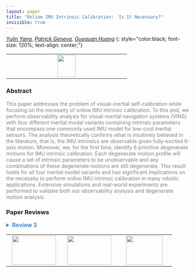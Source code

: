 ```yaml
---
layout: paper
title: "Online IMU Intrinsic Calibration:  Is It Necessary?"
invisible: true
---
```

*[Yulin Yang](http://udel.edu/~yuyang/), [Patrick Geneva](http://udel.edu/~pgeneva/), [Guoquan Huang](http://udel.edu/~ghuang/)*
{: style="color:black; font-size: 120%; text-align: center;"}

<table width="20%"> <tr>
<td style="width: 20%; text-align: center;"><a href="http://www.roboticsproceedings.org/rss16/p026.pdf"><img src="{{ site.baseurl }}/images/paper_link.png"
width = "50"  height = "60"/> </a> </td>

</tr></table>

### Abstract
<html><p style="color:gray; font-size: 100%; text-align: justified;">
This paper addresses the problem of visual-inertial self-calibration while focusing on the necessity of online IMU intrinsic calibration. To this end, we perform observability analysis for visual-inertial navigation systems (VINS) with four different inertial  model variants containing intrinsic parameters that encompass one commonly used IMU model for low-cost inertial sensors. The analysis theoretically confirms what is intuitively believed in the literature, that is, the IMU intrinsics are observable given fully-excited 6-axis motion. Moreover, we, for the first time, identify 6 primitive degenerate motions for IMU intrinsic calibration. Each degenerate motion profile will cause a set of intrinsic parameters to be unobservable and any combinations of these degenerate motions are still degenerate. This result holds for all four inertial model variants and has significant implications on the necessity to perform online IMU intrinsic calibration in many robotic applications. Extensive  simulations and real-world experiments are performed to validate both our observability analysis and degenerate motion analysis.
</p></html>

### Paper Reviews
<details><summary style="font-size:110%; color:#438BCA; cursor: pointer;"><b> Review 3</b></summary>
<p style="color:gray; font-size: 100%; text-align: justified; white-space: pre-line">
The observability analysis for the model in [21] is valuable, since the identification of degenerate motions is important to avoid filter inconsistency and other problems. The authors describe four different IMU models in Section II.B, but the reviewer is uncertain why models 'imu3' and 'imu4' are valuable? The use of matrices containing nine parameters does not seem to be physically motivated? The model in [21] already captures known axis scale factor and axis misalignment effects (that are physical) - adding more degrees of freedom would seem only to make the problem much harder / more prone to degeneracies. Can the authors comment on this? The observability analysis is also based on linearization - a fully nonlinear analysis might provide further insight.

It it not surprising that the results in Table III show that an IMU with fixed, 'bad' calibration leads to estimator inconsistency (as seen in the NEES scores). What is surprising, to the reviewer, is that inconsistency does not appear to manifest in the simulation results shown in Figures 4 and 5; although the three-sigma bounds do not decrease much for several of the parameters, all of the estimates appear to stay within their respective bounds. Typically, for unobservable states/parameters, the values wander outside of the bounds - perhaps the motion was not sufficiently 'degenerate'?

Section IV.D can be removed - it is already very clear from the models presented in Section II.B (and is otherwise known) that an over-parameterization with an additional rotation makes the system unobservable/unidentifiable (because the kinematic chain then has three redundant DOFs that are arbitrary). It is not necessary to provide simulation results that show this - the space would likely be better dedicated to other aspects of the problem 

Minor notes: there are a few grammatical errors in the paper that should be fixed, e.g., in the first sentence of the Introduction, "visual-inertial navigation system (VINS) [10] has gained great popularity" is not correct. Also, in Section II.C, the authors use the phrase "denotes JPL quaternion" - I believe they mean that the JPL quaternion convention is uses but this should be clarified (and the sentence is not grammatically correct).
</p> </details>

<table width="100%"><tr><td style="width: 30%; text-align: center;"><a href="{{ site.baseurl }}/program/papers/25"> <img src="{{ site.baseurl }}/images/previous_icon.png" width = "120"  height = "80"/> </a> </td>

<td style="width: 30%; text-align: center;"><a href="{{ site.baseurl }}/program/papers"> <img src="{{ site.baseurl }}/images/overview_icon.png" width = "120"  height = "80"/> </a> </td> 

<td style="width: 30%; text-align: center;"><a href="{{ site.baseurl }}/program/papers/27"> <img src="{{ site.baseurl }}/images/next_icon.png" width = "100"  height = "80"/> </a> </td> 

</tr></table>

